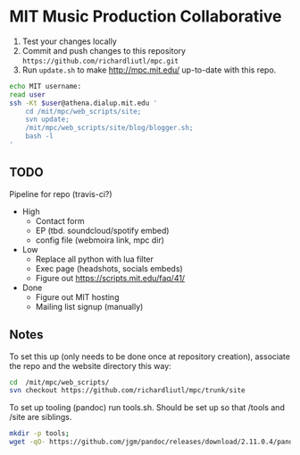 # MIT Music Production Collaborative

1. Test your changes locally
2. Commit and push changes to this repository `https://github.com/richardliutl/mpc.git`
3. Run `update.sh` to make http://mpc.mit.edu/ up-to-date with this repo.

```bash
echo MIT username:
read user
ssh -Kt $user@athena.dialup.mit.edu '
    cd /mit/mpc/web_scripts/site;
    svn update;
    /mit/mpc/web_scripts/site/blog/blogger.sh;
    bash -l
'
```

## TODO
Pipeline for repo (travis-ci?)
* High
  * Contact form
  * EP (tbd. soundcloud/spotify embed)
  * config file (webmoira link, mpc dir)
* Low
  * Replace all python with lua filter
  * Exec page (headshots, socials embeds)
  * Figure out https://scripts.mit.edu/faq/41/
* Done
  * Figure out MIT hosting
  * Mailing list signup (manually)


## Notes

To set this up (only needs to be done once at repository creation), associate the repo and the website directory this way:

```bash
cd  /mit/mpc/web_scripts/
svn checkout https://github.com/richardliutl/mpc/trunk/site
```

To set up tooling (pandoc) run tools.sh. Should be set up so that /tools and /site are siblings.

```bash
mkdir -p tools;
wget -qO- https://github.com/jgm/pandoc/releases/download/2.11.0.4/pandoc-2.11.0.4-linux-amd64.tar.gz | tar xvzf - --strip-components 1 -C ./tools/;
```